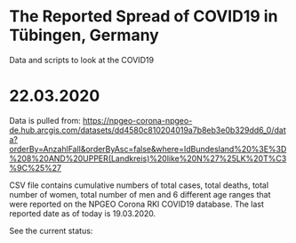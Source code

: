 # The Reported Spread of COVID19 in Tübingen, Germany
Data and scripts to look at the COVID19

# 22.03.2020
Data is pulled from: https://npgeo-corona-npgeo-de.hub.arcgis.com/datasets/dd4580c810204019a7b8eb3e0b329dd6_0/data?orderBy=AnzahlFall&orderByAsc=false&where=IdBundesland%20%3E%3D%208%20AND%20UPPER(Landkreis)%20like%20N%27%25LK%20T%C3%9C%25%27

CSV file contains cumulative numbers of total cases, total deaths, total number of women, total number of men and 6 different age ranges that were reported on the NPGEO Corona RKI COVID19 database. The last reported date as of today is 19.03.2020.

See the current status:


